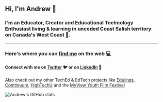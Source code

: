 ## Hi, I'm Andrew 👋

### I'm an Educator, Creator and Educational Technology Enthusiast living & learning in unceded Coast Salish territory on Canada's West Coast 🗻.

---

### Here's where you can [find me](https://andrewdmaclean.com) on the web :computer:

#### Connect with me on [Twitter](https://twitter.com/andrewdmaclean) :bird: or on [LinkedIn](https://ca.linkedin.com/in/andrewdmaclean) :briefcase:

Also check out my other TechEd & EdTech projects like [Edulinqs](https://edulinqs.com), [Comtinuum](https://comtinuum.ca), [HighTechU](https://hightechu.ca) and the [MyView Youth Film Festival](https://myviewfilmfest.ca)

![Andrew's GitHub stats](https://github-readme-stats.vercel.app/api?username=andrewdmaclean&count_private=true&show_icons=true&theme=cobalt)
